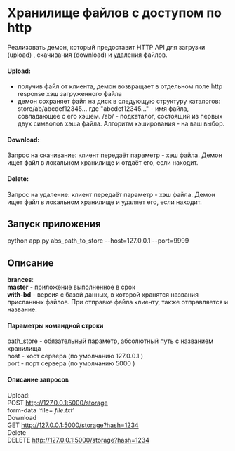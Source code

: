 # Хранилище файлов с доступом по http

Реализовать демон, который предоставит HTTP API для загрузки (upload) ,
скачивания (download) и удаления файлов.

#### Upload:
- получив файл от клиента, демон возвращает в отдельном поле http
response хэш загруженного файла
- демон сохраняет файл на диск в следующую структуру каталогов:
   store/ab/abcdef12345...
где "abcdef12345..." - имя файла, совпадающее с его хэшем.
/ab/ - подкаталог, состоящий из первых двух символов хэша файла.
Алгоритм хэширования - на ваш выбор.

#### Download:
Запрос на скачивание: клиент передаёт параметр - хэш файла. Демон ищет
файл в локальном хранилище и отдаёт его, если находит.

#### Delete:
Запрос на удаление: клиент передаёт параметр - хэш файла. Демон ищет
файл в локальном хранилище и удаляет его, если находит.

## Запуск приложения
python app.py abs_path_to_store --host=127.0.0.1 --port=9999
## Описание
**brances**:<br>
**master** - приложение выполненное в срок <br>
**with-bd** - версия с базой данных, в которой хранятся названия присланных файлов. При отправке файла клиенту, также отправляется и название. 
#### Параметры командной строки
path_store - обязательный параметр, абсолютный путь c названием хранилища <br>
host - хост сервера (по умолчанию 127.0.0.1 ) <br>
port - порт сервера (по умолчанию  5000 ) <br>
#### Описание запросов
Upload:<br>
POST http://127.0.0.1:5000/storage<br> form-data 'file= _file.txt_' <br>
Download<br>
GET http://127.0.0.1:5000/storage?hash=1234 <br>
Delete<br>
DELETE http://127.0.0.1:5000/storage?hash=1234 <br>

